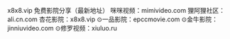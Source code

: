 x8x8.vip
免费影院分享（最新地址）
咪咪视频：mimivideo.com
狸阿狸社区：ali.cn.com
杏花影院：x8x8.vip
⊙一品影院：epccmovie.com
⊙金牛影院：jinniuvideo.com
⊙修罗视频：xiuluo.ru
